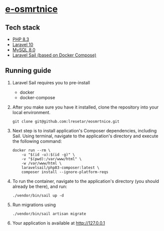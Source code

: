 <h1><ins>e-osmrtnice</ins></h1>

## Tech stack
- [PHP 8.3](https://www.php.net/)
- [Laravel 10](https://laravel.com/docs/10.x)
- [MySQL 8.0](https://www.mysql.com/)
- [Laravel Sail (based on Docker Compose)](https://laravel.com/docs/10.x#docker-installation-using-sail)

## Running guide
1. Laravel Sail requires you to pre-install
   - docker
   - docker-compose

2. After you make sure you have it installed, clone the repository into your local environment.
    ```
    git clone git@github.com:lresetar/eosmrtnice.git
    ```
3. Next step is to install application's Composer dependencies, including Sail. Using terminal, navigate to the application's directory
and execute the following command:
    ```
    docker run --rm \
        -u "$(id -u):$(id -g)" \
        -v "$(pwd):/var/www/html" \
        -w /var/www/html \
        laravelsail/php83-composer:latest \
        composer install --ignore-platform-reqs
    ```
4. To run the container, navigate to the application's directory (you should already be there), and run:

    ```./vendor/bin/sail up -d```

5. Run migrations using

    ```./vendor/bin/sail artisan migrate```

6. Your application is available at http://127.0.0.1





